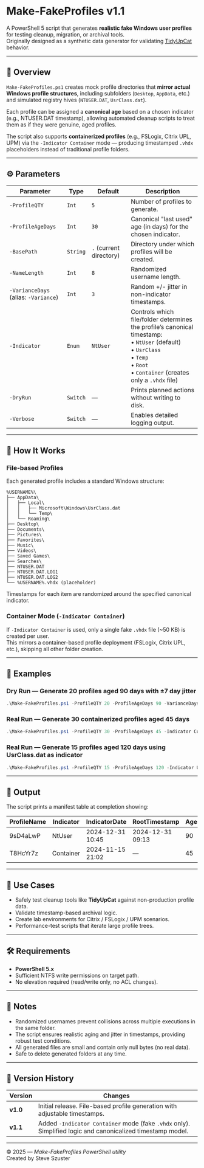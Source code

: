 # Make-FakeProfiles v1.1

A PowerShell 5 script that generates **realistic fake Windows user profiles** for testing cleanup, migration, or archival tools.  
Originally designed as a synthetic data generator for validating [TidyUpCat](https://github.com/VDIAutoF10w/TidyUpCat) behavior.

---

## 🧩 Overview

`Make-FakeProfiles.ps1` creates mock profile directories that **mirror actual Windows profile structures**, including subfolders (`Desktop`, `AppData`, etc.) and simulated registry hives (`NTUSER.DAT`, `UsrClass.dat`).  

Each profile can be assigned a **canonical age** based on a chosen indicator (e.g., NTUSER.DAT timestamp), allowing automated cleanup scripts to treat them as if they were genuine, aged profiles.

The script also supports **containerized profiles** (e.g., FSLogix, Citrix UPL, UPM) via the `-Indicator Container` mode — producing timestamped `.vhdx` placeholders instead of traditional profile folders.

---

## ⚙️ Parameters

| Parameter | Type | Default | Description |
|------------|------|----------|-------------|
| `-ProfileQTY` | `Int` | `5` | Number of profiles to generate. |
| `-ProfileAgeDays` | `Int` | `30` | Canonical "last used" age (in days) for the chosen indicator. |
| `-BasePath` | `String` | `.` (current directory) | Directory under which profiles will be created. |
| `-NameLength` | `Int` | `8` | Randomized username length. |
| `-VarianceDays` (alias: `-Variance`) | `Int` | `3` | Random +/- jitter in non-indicator timestamps. |
| `-Indicator` | `Enum` | `NtUser` | Controls which file/folder determines the profile’s canonical timestamp:<br>• `NtUser` (default)<br>• `UsrClass`<br>• `Temp`<br>• `Root`<br>• `Container` (creates only a `.vhdx` file) |
| `-DryRun` | `Switch` | — | Prints planned actions without writing to disk. |
| `-Verbose` | `Switch` | — | Enables detailed logging output. |

---

## 🧠 How It Works

### File-based Profiles
Each generated profile includes a standard Windows structure:

```
%USERNAME%\
├── AppData\
│   ├── Local\
│   │   ├── Microsoft\Windows\UsrClass.dat
│   │   └── Temp\
│   └── Roaming\
├── Desktop\
├── Documents\
├── Pictures\
├── Favorites\
├── Music\
├── Videos\
├── Saved Games\
├── Searches\
├── NTUSER.DAT
├── NTUSER.DAT.LOG1
├── NTUSER.DAT.LOG2
└── %USERNAME%.vhdx (placeholder)
```

Timestamps for each item are randomized around the specified canonical indicator.

### Container Mode (`-Indicator Container`)
If `-Indicator Container` is used, only a single fake `.vhdx` file (~50 KB) is created per user.  
This mirrors a container-based profile deployment (FSLogix, Citrix UPL, etc.), skipping all other folder creation.

---

## 🚀 Examples

### Dry Run — Generate 20 profiles aged 90 days with ±7 day jitter
```powershell
.\Make-FakeProfiles.ps1 -ProfileQTY 20 -ProfileAgeDays 90 -VarianceDays 7 -BasePath "D:\TestProfiles" -DryRun
```

### Real Run — Generate 30 containerized profiles aged 45 days
```powershell
.\Make-FakeProfiles.ps1 -ProfileQTY 30 -ProfileAgeDays 45 -Indicator Container -BasePath "D:\LabProfiles"
```

### Real Run — Generate 15 profiles aged 120 days using UsrClass.dat as indicator
```powershell
.\Make-FakeProfiles.ps1 -ProfileQTY 15 -ProfileAgeDays 120 -Indicator UsrClass -BasePath "D:\Profiles"
```

---

## 🧾 Output

The script prints a manifest table at completion showing:

| ProfileName | Indicator | IndicatorDate | RootTimestamp | AgeDaysCanonical | AgeDaysApplied |
|--------------|------------|----------------|----------------|------------------|----------------|
| 9sD4aLwP | NtUser | 2024-12-31 10:45 | 2024-12-31 09:13 | 90 | 92 |
| T8HcYr7z | Container | 2024-11-15 21:02 | — | 45 | — |

---

## 🧪 Use Cases

- Safely test cleanup tools like **TidyUpCat** against non-production profile data.  
- Validate timestamp-based archival logic.  
- Create lab environments for Citrix / FSLogix / UPM scenarios.  
- Performance-test scripts that iterate large profile trees.

---

## 🛠 Requirements

- **PowerShell 5.x**
- Sufficient NTFS write permissions on target path.
- No elevation required (read/write only, no ACL changes).

---

## 🧯 Notes

- Randomized usernames prevent collisions across multiple executions in the same folder.
- The script ensures realistic aging and jitter in timestamps, providing robust test conditions.
- All generated files are small and contain only null bytes (no real data).
- Safe to delete generated folders at any time.

---

## 🧰 Version History

| Version | Changes |
|----------|----------|
| **v1.0** | Initial release. File-based profile generation with adjustable timestamps. |
| **v1.1** | Added `-Indicator Container` mode (fake `.vhdx` only). Simplified logic and canonicalized timestamp model. |

---

© 2025 — *Make-FakeProfiles PowerShell utility*  
Created by Steve Szuster
